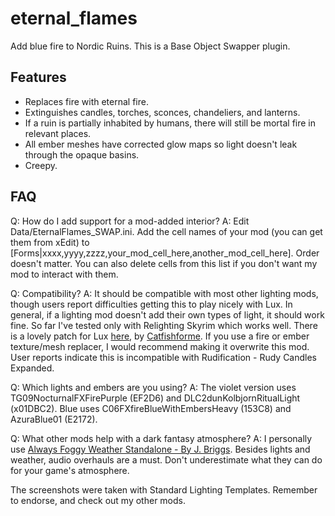 # eternal_flames
Add blue fire to Nordic Ruins. This is a Base Object Swapper plugin.


Features
------------------------------------------
- Replaces fire with eternal fire.
- Extinguishes candles, torches, sconces, chandeliers, and lanterns.
- If a ruin is partially inhabited by humans, there will still be mortal fire in relevant places.
- All ember meshes have corrected glow maps so light doesn't leak through the opaque basins.
- Creepy.


FAQ
------------------------------------------
Q: How do I add support for a mod-added interior?
A: Edit Data/EternalFlames_SWAP.ini. Add the cell names of your mod (you can get them from xEdit) to  [Forms|xxxx,yyyy,zzzz,your_mod_cell_here,another_mod_cell_here]. Order doesn't matter. You can also delete cells from this list if you don't want my mod to interact with them.

Q: Compatibility?
A: It should be compatible with most other lighting mods, though users report difficulties getting this to play nicely with Lux. In general, if a lighting mod doesn't add their own types of light, it should work fine. So far I've tested only with Relighting Skyrim which works well. There is a lovely patch for Lux [here](https://www.nexusmods.com/skyrimspecialedition/mods/74614), by [Catfishforme](https://www.nexusmods.com/skyrimspecialedition/users/55065982). If you use a fire or ember texture/mesh replacer, I would recommend making it overwrite this mod. User reports indicate this is incompatible with Rudification - Rudy Candles Expanded.

Q: Which lights and embers are you using?
A: The violet version uses TG09NocturnalFXFirePurple (EF2D6) and DLC2dunKolbjornRitualLight (x01DBC2). Blue uses C06FXfireBlueWithEmbersHeavy (153C8) and AzuraBlue01 (E2172).

Q: What other mods help with a dark fantasy atmosphere?
A: I personally use [Always Foggy Weather Standalone - By J. Briggs](https://www.nexusmods.com/skyrimspecialedition/mods/52671?tab=description). Besides lights and weather, audio overhauls are a must. Don't underestimate what they can do for your game's atmosphere.

The screenshots were taken with Standard Lighting Templates.
Remember to endorse, and check out my other mods.
